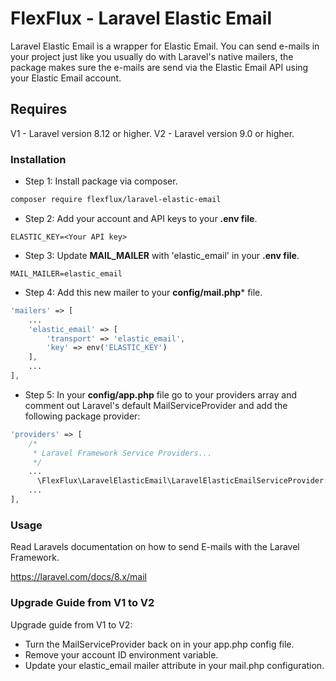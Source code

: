 # FlexFlux - Laravel Elastic Email

Laravel Elastic Email is a wrapper for Elastic Email.
You can send e-mails in your project just like you usually do with Laravel's native mailers, the package makes sure the e-mails are send via the Elastic Email API using your Elastic Email account.

## Requires
V1 - Laravel version 8.12 or higher.
V2 - Laravel version 9.0 or higher.

### Installation ###

* Step 1: Install package via composer.

```bash
composer require flexflux/laravel-elastic-email
```

* Step 2: Add your account and API keys to your **.env file**.
```
ELASTIC_KEY=<Your API key>
```

* Step 3: Update **MAIL_MAILER** with 'elastic_email' in your **.env file**.
```
MAIL_MAILER=elastic_email
```

* Step 4: Add this new mailer to your **config/mail.php*** file.
```php
'mailers' => [
    ...
    'elastic_email' => [
        'transport' => 'elastic_email',
        'key' => env('ELASTIC_KEY')
    ],  
    ...
],
```

* Step 5: In your **config/app.php** file go to your providers array and comment out Laravel's default MailServiceProvider and add the following package provider:
```php
'providers' => [
    /*
     * Laravel Framework Service Providers...
     */
    ...
      \FlexFlux\LaravelElasticEmail\LaravelElasticEmailServiceProvider::class,
    ...
],
```

### Usage ###

Read Laravels documentation on how to send E-mails with the Laravel Framework.

https://laravel.com/docs/8.x/mail

### Upgrade Guide from V1 to V2 ###
Upgrade guide from V1 to V2:
- Turn the MailServiceProvider back on in your app.php config file.
- Remove your account ID environment variable.
- Update your elastic_email mailer attribute in your mail.php configuration.
